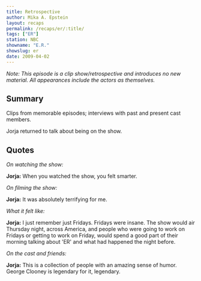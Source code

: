```yaml
---
title: Retrospective
author: Mika A. Epstein
layout: recaps
permalink: /recaps/er/:title/
tags: ["ER"]
station: NBC
showname: "E.R."
showslug: er
date: 2009-04-02
---
```


_Note: This episode is a clip show/retrospective and introduces no new material. All appearances include the actors as themselves._

## Summary

Clips from memorable episodes; interviews with past and present cast members.

Jorja returned to talk about being on the show.

## Quotes

_On watching the show:_

**Jorja:** When you watched the show, you felt smarter.

_On filming the show:_

**Jorja:** It was absolutely terrifying for me.

_What it felt like:_

**Jorja:** I just remember just Fridays. Fridays were insane. The show would air Thursday night, across America, and people who were going to work on Fridays or getting to work on Friday, would spend a good part of their morning talking about 'ER' and what had happened the night before.

_On the cast and friends:_

**Jorja:** This is a collection of people with an amazing sense of humor. George Clooney is legendary for it, legendary.
